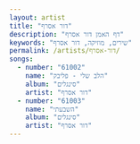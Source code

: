 ```yaml
---
layout: artist
title: "דור אסרף"
description: "דף האמן דור אסרף"
keywords: "שירים, מוזיקה, דור אסרף"
permalink: /artists/דור-אסרף/
songs:
  - number: "61002"
    name: "הלב שלי - פליבק"
    album: "סינגלים"
    artist: "דור אסרף"
  - number: "61003"
    name: "השבעתי"
    album: "סינגלים"
    artist: "דור אסרף"
---
```


